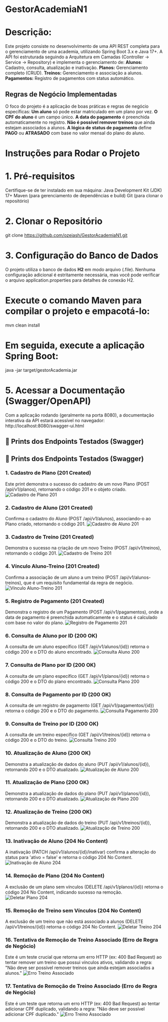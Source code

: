 # GestorAcademiaN1

# Descrição:
Este projeto consiste no desenvolvimento de uma API REST completa para o gerenciamento de uma academia, utilizando Spring Boot 3.x e Java 17+.
A API foi estruturada seguindo a Arquitetura em Camadas (Controller → Service → Repository) e implementa o gerenciamento de:
**Alunos:** Cadastro, consulta, atualização e inativação.
**Planos:** Gerenciamento completo (CRUD).
**Treinos:** Gerenciamento e associação a alunos.
**Pagamentos:** Registro de pagamentos com status automático.

## Regras de Negócio Implementadas

O foco do projeto é a aplicação de boas práticas e regras de negócio específicas:
**Um aluno** só pode estar matriculado em um plano por vez.
**O CPF do aluno** é um campo único.
**A data do pagamento** é preenchida automaticamente no registro.
**Não é possível remover treinos** que ainda estejam associados a alunos.
**A lógica de status de pagamento** define **PAGO** ou **ATRASADO** com base no valor mensal do plano do aluno.

# Instruções para Rodar o Projeto
# 1. Pré-requisitos
Certifique-se de ter instalado em sua máquina:
Java Development Kit (JDK) 17+ 
Maven (para gerenciamento de dependências e build) 
Git (para clonar o repositório)

# 2. Clonar o Repositório
git clone https://github.com/ozeiash/GestorAcademiaN1.git

# 3. Configuração do Banco de Dados
O projeto utiliza o banco de dados **H2** em modo arquivo (.file).
Nenhuma configuração adicional é estritamente necessária, mas você pode verificar o arquivo application.properties para detalhes de conexão H2.

# Execute o comando Maven para compilar o projeto e empacotá-lo:
mvn clean install

# Em seguida, execute a aplicação Spring Boot:
java -jar target/gestorAcademia.jar

# 5. Acessar a Documentação (Swagger/OpenAPI)
Com a aplicação rodando (geralmente na porta 8080), a documentação interativa da API estará acessível no navegador:
http://localhost:8080/swagger-ui.html

## 📸 Prints dos Endpoints Testados (Swagger)

## 📸 Prints dos Endpoints Testados (Swagger)

### 1. Cadastro de Plano (201 Created)
Este print demonstra o sucesso do cadastro de um novo Plano (POST /api/v1/planos), retornando o código 201 e o objeto criado.
![Cadastro de Plano 201](https://github.com/ozeiash/GestorAcademiaN1/blob/main/POSTCadstroPlano.png) 

### 2. Cadastro de Aluno (201 Created)
Confirma o cadastro do Aluno (POST /api/v1/alunos), associando-o ao Plano criado, retornando o código 201. 
![Cadastro de Aluno 201](https://github.com/ozeiash/GestorAcademiaN1/blob/main/POSTAluno.png)

### 3. Cadastro de Treino (201 Created)
Demonstra o sucesso na criação de um novo Treino (POST /api/v1/treinos), retornando o código 201.
![Cadastro de Treino 201](https://github.com/ozeiash/GestorAcademiaN1/blob/main/POSTTreino.png)

### 4. Vínculo Aluno-Treino (201 Created)
Confirma a associação de um aluno a um treino (POST /api/v1/alunos-treinos), que é um requisito fundamental da regra de negócio.
![Vínculo Aluno-Treino 201](https://github.com/ozeiash/GestorAcademiaN1/blob/main/POSTVinculoTreino.png)

### 5. Registro de Pagamento (201 Created)
Demonstra o registro de um Pagamento (POST /api/v1/pagamentos), onde a data de pagamento é preenchida automaticamente e o status é calculado com base no valor do plano.
![Registro de Pagamento 201](https://github.com/ozeiash/GestorAcademiaN1/blob/main/POSTPagamento.png)

### 6. Consulta de Aluno por ID (200 OK)
A consulta de um aluno específico (GET /api/v1/alunos/{id}) retorna o código 200 e o DTO do aluno encontrado.
![Consulta Aluno 200](https://github.com/ozeiash/GestorAcademiaN1/blob/main/GETAluno.png)

### 7. Consulta de Plano por ID (200 OK)
A consulta de um plano específico (GET /api/v1/planos/{id}) retorna o código 200 e o DTO do plano encontrado.
![Consulta Plano 200](https://github.com/ozeiash/GestorAcademiaN1/blob/main/GETPlanoByID.png)

### 8. Consulta de Pagamento por ID (200 OK)
A consulta de um registro de pagamento (GET /api/v1/pagamentos/{id}) retorna o código 200 e o DTO do pagamento.
![Consulta Pagamento 200](https://github.com/ozeiash/GestorAcademiaN1/blob/main/GETPagamento.png)

### 9. Consulta de Treino por ID (200 OK)
A consulta de um treino específico (GET /api/v1/treinos/{id}) retorna o código 200 e o DTO do treino.
![Consulta Treino 200](https://github.com/ozeiash/GestorAcademiaN1/blob/main/GETTreino.png)

### 10. Atualização de Aluno (200 OK)
Demonstra a atualização de dados do aluno (PUT /api/v1/alunos/{id}), retornando 200 e o DTO atualizado.
![Atualização de Aluno 200](https://github.com/ozeiash/GestorAcademiaN1/blob/main/PUTAluno.png)

### 11. Atualização de Plano (200 OK)
Demonstra a atualização de dados do plano (PUT /api/v1/planos/{id}), retornando 200 e o DTO atualizado.
![Atualização de Plano 200](https://github.com/ozeiash/GestorAcademiaN1/blob/main/PUTPlano.png)

### 12. Atualização de Treino (200 OK)
Demonstra a atualização de dados do treino (PUT /api/v1/treinos/{id}), retornando 200 e o DTO atualizado.
![Atualização de Treino 200](https://github.com/ozeiash/GestorAcademiaN1/blob/main/PUTTreino.png)

### 13. Inativação de Aluno (204 No Content)
A inativação (PATCH /api/v1/alunos/{id}/inativar) confirma a alteração do status para 'ativo = false' e retorna o código 204 No Content.
![Inativação de Aluno 204](https://github.com/ozeiash/GestorAcademiaN1/blob/main/InativarAluno.png)

### 14. Remoção de Plano (204 No Content)
A exclusão de um plano sem vínculos (DELETE /api/v1/planos/{id}) retorna o código 204 No Content, indicando sucesso na remoção.
![Deletar Plano 204](https://github.com/ozeiash/GestorAcademiaN1/blob/main/DELETEPlano.png)

### 15. Remoção de Treino sem Vínculos (204 No Content)
A exclusão de um treino que não está associado a alunos (DELETE /api/v1/treinos/{id}) retorna o código 204 No Content.
![Deletar Treino 204](https://github.com/ozeiash/GestorAcademiaN1/blob/main/DELETETreino.png)

### 16. Tentativa de Remoção de Treino Associado (Erro de Regra de Negócio)
Este é um teste crucial que retorna um erro HTTP (ex: 400 Bad Request) ao tentar remover um treino que possui vínculos ativos, validando a regra: "Não deve ser possível remover treinos que ainda estejam associados a alunos."
![Erro Treino Associado](https://github.com/ozeiash/GestorAcademiaN1/blob/main/ErroExcluirTreinoVinculado.png)

### 17. Tentativa de Remoção de Treino Associado (Erro de Regra de Negócio)
Este é um teste que retorna um erro HTTP (ex: 400 Bad Request) ao tentar adicionar CPF duplicado, validando a regra: "Não deve ser possível adicionar CPF duplicado."
![Erro Treino Associado](https://github.com/ozeiash/GestorAcademiaN1/blob/main/ErroCPFDuplicado.png)
